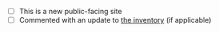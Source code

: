 - [ ] This is a new public-facing site <!-- If so, please provide some context and assign to @18F/osc for review. -->
- [ ] Commented with an update to [the inventory](https://docs.google.com/spreadsheets/d/1OBO6g7_OsVBv0vG8WSCI6L2FD_iRh3A7a_6eQWj2zLE/edit?ts=6025575d#gid=2013137748) (if applicable)
